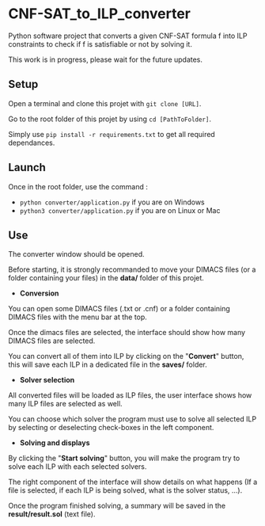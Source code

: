 # CNF-SAT_to_ILP_converter
Python software project that converts a given CNF-SAT formula f into ILP constraints to check if f is satisfiable or not by solving it.

This work is in progress, please wait for the future updates.

## Setup
Open a terminal and clone this projet with `git clone [URL]`.

Go to the root folder of this projet by using `cd [PathToFolder]`.

Simply use `pip install -r requirements.txt` to get all required dependances.

## Launch
Once in the root folder, use the command :

* `python converter/application.py` if you are on Windows
* `python3 converter/application.py` if you are on Linux or Mac

## Use
The converter window should be opened.

Before starting, it is strongly recommanded to move your DIMACS files (or a folder containing your files) in the **data/** folder of this projet.

* **Conversion**

You can open some DIMACS files (.txt or .cnf) or a folder containing DIMACS files with the menu bar at the top.

Once the dimacs files are selected, the interface should show how many DIMACS files are selected.

You can convert all of them into ILP by clicking on the "**Convert**" button, this will save each ILP in a dedicated file in the **saves/** folder.

* **Solver selection**

All converted files will be loaded as ILP files, the user interface shows how many ILP files are selected as well.

You can choose which solver the program must use to solve all selected ILP by selecting or deselecting check-boxes in the left component.

* **Solving and displays**

By clicking the "**Start solving**" button, you will make the program try to solve each ILP with each selected solvers.

The right component of the interface will show details on what happens (If a file is selected, if each ILP is being solved, what is the solver status, ...).

Once the program finished solving, a summary will be saved in the **result/result.sol** (text file).
